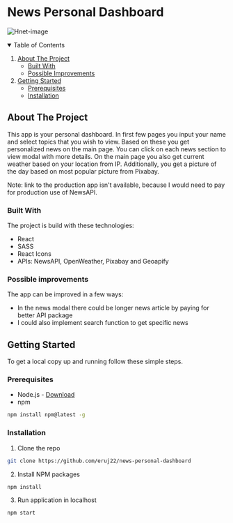 # News Personal Dashboard

![Hnet-image](https://user-images.githubusercontent.com/80893722/138709379-f6b765e3-0a05-41a6-be55-b7d23493bc79.gif)

<!-- TABLE OF CONTENTS -->
<details open="open">
  <summary>Table of Contents</summary>
  <ol>
    <li>
      <a href="#about-the-project">About The Project</a>
      <ul>
        <li><a href="#built-with">Built With</a></li>
        <li><a href="#possible-improvements">Possible Improvements</a></li>
      </ul>
    </li>
    <li>
      <a href="#getting-started">Getting Started</a>
      <ul>
        <li><a href="#prerequisites">Prerequisites</a></li>
        <li><a href="#installation">Installation</a></li>
      </ul>
    </li>
  </ol>
</details>

<!-- ABOUT THE PROJECT -->

## About The Project

This app is your personal dashboard. In first few pages you input your name and select topics that you wish to view. Based on these you get personalized news on the main page. You can click on each news section to view modal with more details. On the main page you also get current weather based on your location from IP. Additionally, you get a picture of the day based on most popular picture from Pixabay.

Note: link to the production app isn't available, because I would need to pay for production use of NewsAPI.

### Built With

The project is build with these technologies:

- React
- SASS
- React Icons
- APIs: NewsAPI, OpenWeather, Pixabay and Geoapify

### Possible improvements

The app can be improved in a few ways:

- In the news modal there could be longer news article by paying for better API package
- I could also implement search function to get specific news

<!-- GETTING STARTED -->

## Getting Started

To get a local copy up and running follow these simple steps.

### Prerequisites

- Node.js - [Download](https://nodejs.org)
- npm

```sh
npm install npm@latest -g
```

### Installation

1. Clone the repo

```sh
git clone https://github.com/eruj22/news-personal-dashboard
```

2. Install NPM packages

```sh
npm install
```

3. Run application in localhost

```sh
npm start
```
